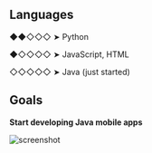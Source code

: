 ## Languages

◆◆◇◇◇ ➤ Python

◆◇◇◇◇ ➤ JavaScript, HTML

◇◇◇◇◇ ➤ Java (just started)

## Goals

**Start developing Java mobile apps**

![screenshot](https://www.google.com/search?q=kot&client=ms-android-huawei&prmd=ivsn&sxsrf=ALiCzsZMuLOTg8eeu9Zrm82YOCrii60erg:1652727905764&source=lnms&tbm=isch&sa=X&ved=2ahUKEwiVzO6d2-T3AhXGlIsKHSgZAGgQ_AUoAXoECAIQAQ&biw=360&bih=518&dpr=3#imgrc=YcJdnpfFLKaGPM)
